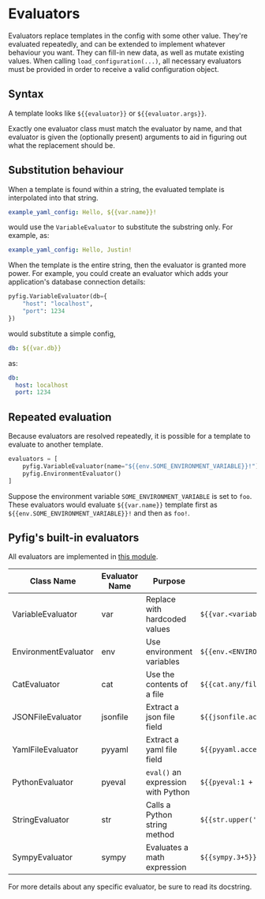 # Evaluators

Evaluators replace templates in the config with some other value. They're evaluated repeatedly, and can be extended
to implement whatever behaviour you want. They can fill-in new data, as well as mutate existing values. When calling
`load_configuration(...)`, all necessary evaluators must be provided in order to receive a valid
configuration object.

## Syntax

A template looks like `${{evaluator}}` or `${{evaluator.args}}`.

Exactly one evaluator class must match the evaluator by name, and that evaluator is given the (optionally present)
arguments to aid in figuring out what the replacement should be.

## Substitution behaviour

When a template is found within a string, the evaluated template is interpolated into that string.

```yaml
example_yaml_config: Hello, ${{var.name}}!
```

would use the `VariableEvaluator` to substitute the substring only. For example, as:

```yaml
example_yaml_config: Hello, Justin!
```

When the template is the entire string, then the evaluator is granted more power. For example, you could create
an evaluator which adds your application's database connection details:

```python
pyfig.VariableEvaluator(db={
    "host": "localhost",
    "port": 1234
})
```

would substitute a simple config,

```yaml
db: ${{var.db}}
```

as:

```yaml
db:
  host: localhost
  port: 1234
```

## Repeated evaluation

Because evaluators are resolved repeatedly, it is possible for a template to evaluate to another template.

```python
evaluators = [
    pyfig.VariableEvaluator(name="${{env.SOME_ENVIRONMENT_VARIABLE}}!"),
    pyfig.EnvironmentEvaluator()
]
```

Suppose the environment variable `SOME_ENVIRONMENT_VARIABLE` is set to `foo`. These evaluators would evaluate
`${{var.name}}` template first as `${{env.SOME_ENVIRONMENT_VARIABLE}}!` and then as `foo!`.

## Pyfig's built-in evaluators

All evaluators are implemented in [this module](../pyfig/_eval/).

| Class Name | Evaluator Name | Purpose | Basic Syntax |
| - | - | - | - |
| VariableEvaluator | var | Replace with hardcoded values | `${{var.<variable_name>}}` |
| EnvironmentEvaluator | env | Use environment variables | `${{env.<ENVIRONMENT_VARIABLE>}}` |
| CatEvaluator | cat | Use the contents of a file | `${{cat.any/file.path}}` |
| JSONFileEvaluator | jsonfile | Extract a json file field | `${{jsonfile.access.path.to.field:/path/to/file.json}}` |
| YamlFileEvaluator | pyyaml | Extract a yaml file field | `${{pyyaml.access.path.to.field:/path/to/file.yaml}}` |
| PythonEvaluator | pyeval | `eval()` an expression with Python | `${{pyeval:1 + 1}}` |
| StringEvaluator | str | Calls a Python string method | `${{str.upper('hello')}}` |
| SympyEvaluator | sympy | Evaluates a math expression | `${{sympy.3+5}}` |

For more details about any specific evaluator, be sure to read its docstring.
